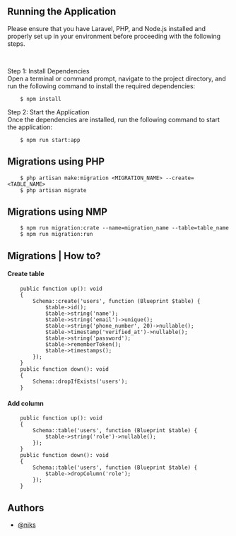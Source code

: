 ## Running the Application
Please ensure that you have Laravel, PHP, and Node.js installed and properly set up in your environment before proceeding with the following steps.

<br/>

Step 1: Install Dependencies<br/>
Open a terminal or command prompt, navigate to the project directory, and run the following command to install the required dependencies:
```
    $ npm install
```

Step 2: Start the Application <br/>
Once the dependencies are installed, run the following command to start the application:
```
    $ npm run start:app
```

## Migrations using PHP
```
    $ php artisan make:migration <MIGRATION_NAME> --create=<TABLE_NAME>
    $ php artisan migrate
```

## Migrations using NMP
```
    $ npm run migration:crate --name=migration_name --table=table_name
    $ npm run migration:run 
```

## Migrations | How to?

#### Create table
```
    public function up(): void
    {
        Schema::create('users', function (Blueprint $table) {
            $table->id();
            $table->string('name');
            $table->string('email')->unique();
            $table->string('phone_number', 20)->nullable();
            $table->timestamp('verified_at')->nullable();
            $table->string('password');
            $table->rememberToken();
            $table->timestamps();
        });
    }
    public function down(): void
    {
        Schema::dropIfExists('users');
    }
```

#### Add column
```
    public function up(): void
    {
        Schema::table('users', function (Blueprint $table) {
            $table->string('role')->nullable();
        });
    }
    public function down(): void
    {
        Schema::table('users', function (Blueprint $table) {
            $table->dropColumn('role');
        });
    }
```




## Authors

- [@niks](https://github.com/kloyaa)

